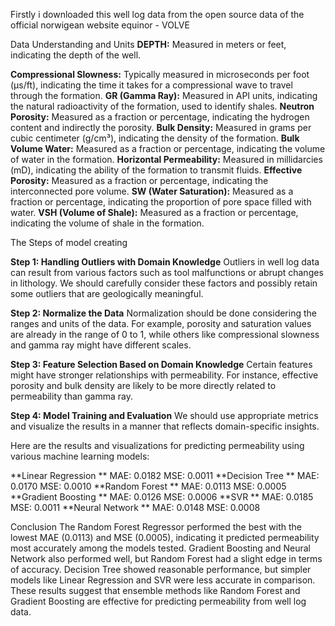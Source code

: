 Firstly i downloaded this well log data from the open source data of the official norwigean website equinor - VOLVE

Data Understanding and Units
**DEPTH:** Measured in meters or feet, indicating the depth of the well.

**Compressional Slowness:** Typically measured in microseconds per foot (µs/ft), indicating the time it takes for a compressional wave to travel through the formation.
**GR (Gamma Ray):** Measured in API units, indicating the natural radioactivity of the formation, used to identify shales.
**Neutron Porosity:** Measured as a fraction or percentage, indicating the hydrogen content and indirectly the porosity.
**Bulk Density:** Measured in grams per cubic centimeter (g/cm³), indicating the density of the formation.
**Bulk Volume Water:** Measured as a fraction or percentage, indicating the volume of water in the formation.
**Horizontal Permeability:** Measured in millidarcies (mD), indicating the ability of the formation to transmit fluids.
**Effective Porosity:** Measured as a fraction or percentage, indicating the interconnected pore volume.
**SW (Water Saturation):** Measured as a fraction or percentage, indicating the proportion of pore space filled with water.
**VSH (Volume of Shale):** Measured as a fraction or percentage, indicating the volume of shale in the formation.

The Steps of model creating

**Step 1: Handling Outliers with Domain Knowledge**
Outliers in well log data can result from various factors such as tool malfunctions or abrupt changes in lithology. We should carefully consider these factors and possibly retain some outliers that are geologically meaningful.

**Step 2: Normalize the Data**
Normalization should be done considering the ranges and units of the data. For example, porosity and saturation values are already in the range of 0 to 1, while others like compressional slowness and gamma ray might have different scales.

**Step 3: Feature Selection Based on Domain Knowledge**
Certain features might have stronger relationships with permeability. For instance, effective porosity and bulk density are likely to be more directly related to permeability than gamma ray.

**Step 4: Model Training and Evaluation**
We should use appropriate metrics and visualize the results in a manner that reflects domain-specific insights.

Here are the results and visualizations for predicting permeability using various machine learning models:

**Linear Regression
**
MAE: 0.0182
MSE: 0.0011
**Decision Tree
**
MAE: 0.0170
MSE: 0.0010
**Random Forest
**
MAE: 0.0113
MSE: 0.0005
**Gradient Boosting
**
MAE: 0.0126
MSE: 0.0006
**SVR
**
MAE: 0.0185
MSE: 0.0011
**Neural Network
**
MAE: 0.0148
MSE: 0.0008

Conclusion
The Random Forest Regressor performed the best with the lowest MAE (0.0113) and MSE (0.0005), indicating it predicted permeability most accurately among the models tested.
Gradient Boosting and Neural Network also performed well, but Random Forest had a slight edge in terms of accuracy.
Decision Tree showed reasonable performance, but simpler models like Linear Regression and SVR were less accurate in comparison.
These results suggest that ensemble methods like Random Forest and Gradient Boosting are effective for predicting permeability from well log data.
